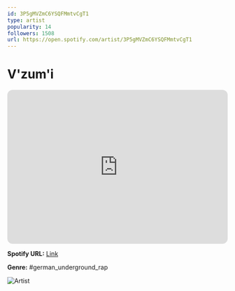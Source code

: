 ```yaml
---
id: 3P5gMVZmC6YSQFMmtvCgT1
type: artist
popularity: 14
followers: 1508
url: https://open.spotify.com/artist/3P5gMVZmC6YSQFMmtvCgT1
---
```

# V'zum'i

<iframe style="border-radius:12px" src="https://open.spotify.com/embed/artist/3P5gMVZmC6YSQFMmtvCgT1" width="100%" height="352" frameBorder="0" allowfullscreen="" allow="autoplay; clipboard-write; encrypted-media; fullscreen; picture-in-picture" loading="lazy"></iframe>

**Spotify URL:** [Link](https://open.spotify.com/artist/3P5gMVZmC6YSQFMmtvCgT1)

**Genre:**  #german_underground_rap

![Artist](https://i.scdn.co/image/ab6761610000e5eb79bc234654d9cffb48ed2c3e)
